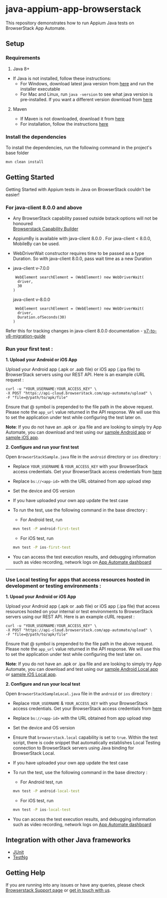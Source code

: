 # java-appium-app-browserstack

This repository demonstrates how to run Appium Java tests on BrowserStack App Automate.

## Setup

### Requirements

1. Java 8+

- If Java is not installed, follow these instructions:
    - For Windows, download latest java version from [here](https://java.com/en/download/) and run the installer executable
    - For Mac and Linux, run `java -version` to see what java version is pre-installed. If you want a different version download from [here](https://java.com/en/download/)

2. Maven

    - If Maven is not downloaded, download it from [here](https://maven.apache.org/download.cgi)
    - For installation, follow the instructions [here](https://maven.apache.org/install.html)

### Install the dependencies

To install the dependencies, run the following command in the project's base folder

```cmd
mvn clean install
```

## Getting Started

Getting Started with Appium tests in Java on BrowserStack couldn't be easier!

### For java-client 8.0.0 and above

- Any BrowserStack capability passed outside bstack:options will not be honoured \
[Browserstack Capability Builder](https://www.browserstack.com/app-automate/capabilities?tag=w3c)

- AppiumBy is available with java-client 8.0.0 . For java-client < 8.0.0, MobileBy can be used.

- WebDriverWait constructor requires time to be passed as a type Duration. So with java-client 8.0.0, pass wait time as a new Duration
-   java-client v-7.0.0
    ```
     WebElement searchElement = (WebElement) new WebDriverWait(
      driver,
      30
    )
    ```
    
    java-client v-8.0.0
    ```
     WebElement searchElement = (WebElement) new WebDriverWait(
      driver,
      Duration.ofSeconds(30)
    )
    ```
    
  Refer this for tracking changes in java-client 8.0.0 documentation - [v7-to-v8-migration-guide](https://github.com/appium/java-client/blob/master/docs/v7-to-v8-migration-guide.md#mobileelement)

### Run your first test :

**1. Upload your Android or iOS App**

Upload your Android app (.apk or .aab file) or iOS app (.ipa file) to BrowserStack servers using our REST API. Here is an example cURL request :

```
curl -u "YOUR_USERNAME:YOUR_ACCESS_KEY" \
-X POST "https://api-cloud.browserstack.com/app-automate/upload" \
-F "file=@/path/to/apk/file"
```

Ensure that @ symbol is prepended to the file path in the above request. Please note the `app_url` value returned in the API response. We will use this to set the application under test while configuring the test later on.

**Note**: If you do not have an .apk or .ipa file and are looking to simply try App Automate, you can download and test using our [sample Android app](https://www.browserstack.com/app-automate/sample-apps/android/WikipediaSample.apk) or [sample iOS app](https://www.browserstack.com/app-automate/sample-apps/ios/BStackSampleApp.ipa).

**2. Configure and run your first test**

Open `BrowserStackSample.java` file in the `android` directory or `ios` directory :

- Replace `YOUR_USERNAME` & `YOUR_ACCESS_KEY` with your BrowserStack access credentials. Get your BrowserStack access credentials from [here](https://www.browserstack.com/accounts/settings)

- Replace `bs://<app-id>` with the URL obtained from app upload step

- Set the device and OS version

- If you have uploaded your own app update the test case

- To run the test, use the following command in the base directory :

    - For Android test, run

    ```cmd
    mvn test -P android-first-test
    ```

    - For iOS test, run

    ```cmd
    mvn test -P ios-first-test
    ```

- You can access the test execution results, and debugging information such as video recording, network logs on [App Automate dashboard](https://app-automate.browserstack.com/dashboard)

---

### Use Local testing for apps that access resources hosted in development or testing environments :

**1. Upoad your Android or iOS App**

Upload your Android app (.apk or .aab file) or iOS app (.ipa file) that access resources hosted on your internal or test environments to BrowserStack servers using our REST API. Here is an example cURL request :

```
curl -u "YOUR_USERNAME:YOUR_ACCESS_KEY" \
-X POST "https://api-cloud.browserstack.com/app-automate/upload" \
-F "file=@/path/to/apk/file"
```

Ensure that @ symbol is prepended to the file path in the above request. Please note the `app_url` value returned in the API response. We will use this to set the application under test while configuring the test later on.

**Note**: If you do not have an .apk or .ipa file and are looking to simply try App Automate, you can download and test using our [sample Android Local app](https://www.browserstack.com/app-automate/sample-apps/android/LocalSample.apk) or [sample iOS Local app](https://www.browserstack.com/app-automate/sample-apps/ios/LocalSample.ipa).

**2. Configure and run your local test**

Open `BrowserStackSampleLocal.java` file in the `android` or `ios` directory :

- Replace `YOUR_USERNAME` & `YOUR_ACCESS_KEY` with your BrowserStack access credentials. Get your BrowserStack access credentials from [here](https://www.browserstack.com/accounts/settings)

- Replace `bs://<app-id>` with the URL obtained from app upload step

- Set the device and OS version

- Ensure that `browserstack.local` capability is set to `true`. Within the test script, there is code snippet that automatically establishes Local Testing connection to BrowserStack servers using Java binding for BrowserStack Local.

- If you have uploaded your own app update the test case

- To run the test, use the following command in the base directory :

    - For Android test, run

    ```cmd
    mvn test -P android-local-test
    ```

    - For iOS test, run

    ```cmd
    mvn test -P ios-local-test
    ```

- You can access the test execution results, and debugging information such as video recording, network logs on [App Automate dashboard](https://app-automate.browserstack.com/dashboard)


## Integration with other Java frameworks

- [JUnit](https://github.com/browserstack/junit-appium-app-browserstack)
- [TestNg](https://github.com/browserstack/testng-appium-app-browserstack)

## Getting Help

If you are running into any issues or have any queries, please check [Browserstack Support page](https://www.browserstack.com/support/app-automate) or [get in touch with us](https://www.browserstack.com/contact?ref=help).
